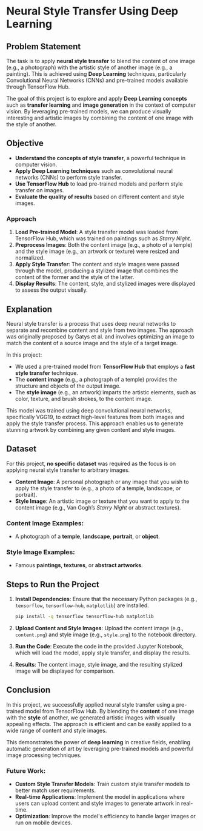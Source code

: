 
# **Neural Style Transfer Using Deep Learning**

## **Problem Statement**

The task is to apply **neural style transfer** to blend the content of one image (e.g., a photograph) with the artistic style of another image (e.g., a painting). This is achieved using **Deep Learning** techniques, particularly Convolutional Neural Networks (CNNs) and pre-trained models available through TensorFlow Hub.

The goal of this project is to explore and apply **Deep Learning concepts** such as **transfer learning** and **image generation** in the context of computer vision. By leveraging pre-trained models, we can produce visually interesting and artistic images by combining the content of one image with the style of another.

## **Objective**

- **Understand the concepts of style transfer**, a powerful technique in computer vision.
- **Apply Deep Learning techniques** such as convolutional neural networks (CNNs) to perform style transfer.
- **Use TensorFlow Hub** to load pre-trained models and perform style transfer on images.
- **Evaluate the quality of results** based on different content and style images.
  
### **Approach**

1. **Load Pre-trained Model**: A style transfer model was loaded from TensorFlow Hub, which was trained on paintings such as *Starry Night*.
2. **Preprocess Images**: Both the content image (e.g., a photo of a temple) and the style image (e.g., an artwork or texture) were resized and normalized.
3. **Apply Style Transfer**: The content and style images were passed through the model, producing a stylized image that combines the content of the former and the style of the latter.
4. **Display Results**: The content, style, and stylized images were displayed to assess the output visually.

## **Explanation**

Neural style transfer is a process that uses deep neural networks to separate and recombine content and style from two images. The approach was originally proposed by Gatys et al. and involves optimizing an image to match the content of a source image and the style of a target image.

In this project:
- We used a pre-trained model from **TensorFlow Hub** that employs a **fast style transfer** technique.
- The **content image** (e.g., a photograph of a temple) provides the structure and objects of the output image.
- The **style image** (e.g., an artwork) imparts the artistic elements, such as color, texture, and brush strokes, to the content image.
  
This model was trained using deep convolutional neural networks, specifically VGG19, to extract high-level features from both images and apply the style transfer process. This approach enables us to generate stunning artwork by combining any given content and style images.

## **Dataset**

For this project, **no specific dataset** was required as the focus is on applying neural style transfer to arbitrary images.

- **Content Image**: A personal photograph or any image that you wish to apply the style transfer to (e.g., a photo of a temple, landscape, or portrait).
- **Style Image**: An artistic image or texture that you want to apply to the content image (e.g., Van Gogh’s *Starry Night* or abstract textures).

### **Content Image Examples:**
- A photograph of a **temple**, **landscape**, **portrait**, or **object**.

### **Style Image Examples:**
- Famous **paintings**, **textures**, or **abstract artworks**.

## **Steps to Run the Project**

1. **Install Dependencies**: Ensure that the necessary Python packages (e.g., `tensorflow`, `tensorflow-hub`, `matplotlib`) are installed.
   ```bash
   pip install -q tensorflow tensorflow-hub matplotlib
   ```

2. **Upload Content and Style Images**: Upload the content image (e.g., `content.png`) and style image (e.g., `style.png`) to the notebook directory.

3. **Run the Code**: Execute the code in the provided Jupyter Notebook, which will load the model, apply style transfer, and display the results.

4. **Results**: The content image, style image, and the resulting stylized image will be displayed for comparison.

## **Conclusion**

In this project, we successfully applied neural style transfer using a pre-trained model from TensorFlow Hub. By blending the **content** of one image with the **style** of another, we generated artistic images with visually appealing effects. The approach is efficient and can be easily applied to a wide range of content and style images.

This demonstrates the power of **deep learning** in creative fields, enabling automatic generation of art by leveraging pre-trained models and powerful image processing techniques.

### **Future Work:**
- **Custom Style Transfer Models**: Train custom style transfer models to better match user requirements.
- **Real-time Applications**: Implement the model in applications where users can upload content and style images to generate artwork in real-time.
- **Optimization**: Improve the model's efficiency to handle larger images or run on mobile devices.


